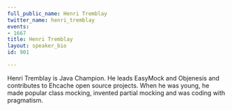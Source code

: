 ```yaml
---
full_public_name: Henri Tremblay
twitter_name: henri_tremblay
events:
- 1667
title: Henri Tremblay
layout: speaker_bio
id: 901

---
```

Henri Tremblay is Java Champion. He leads EasyMock and Objenesis and contributes to Ehcache open source projects. When he was young, he made popular class mocking, invented partial mocking and was coding with pragmatism.